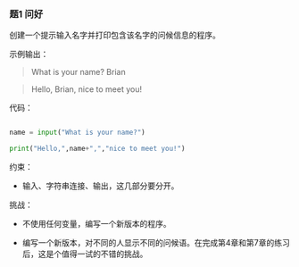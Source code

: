 ### 题1 问好

创建一个提示输入名字并打印包含该名字的问候信息的程序。

示例输出：

> What is your name? Brian

> Hello, Brian, nice to meet you!

代码：

```Python

name = input("What is your name?")

print("Hello,",name+",","nice to meet you!")

```

约束：

- 输入、字符串连接、输出，这几部分要分开。

挑战：

- 不使用任何变量，编写一个新版本的程序。

- 编写一个新版本，对不同的人显示不同的问候语。在完成第4章和第7章的练习后，这是个值得一试的不错的挑战。
